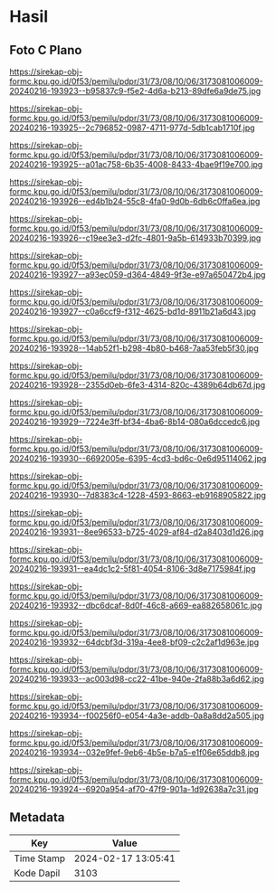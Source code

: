 # Hasil

## Foto C Plano

https://sirekap-obj-formc.kpu.go.id/0f53/pemilu/pdpr/31/73/08/10/06/3173081006009-20240216-193923--b95837c9-f5e2-4d6a-b213-89dfe6a9de75.jpg

https://sirekap-obj-formc.kpu.go.id/0f53/pemilu/pdpr/31/73/08/10/06/3173081006009-20240216-193925--2c796852-0987-4711-977d-5db1cab1710f.jpg

https://sirekap-obj-formc.kpu.go.id/0f53/pemilu/pdpr/31/73/08/10/06/3173081006009-20240216-193925--a01ac758-6b35-4008-8433-4bae9f19e700.jpg

https://sirekap-obj-formc.kpu.go.id/0f53/pemilu/pdpr/31/73/08/10/06/3173081006009-20240216-193926--ed4b1b24-55c8-4fa0-9d0b-6db6c0ffa6ea.jpg

https://sirekap-obj-formc.kpu.go.id/0f53/pemilu/pdpr/31/73/08/10/06/3173081006009-20240216-193926--c19ee3e3-d2fc-4801-9a5b-614933b70399.jpg

https://sirekap-obj-formc.kpu.go.id/0f53/pemilu/pdpr/31/73/08/10/06/3173081006009-20240216-193927--a93ec059-d364-4849-9f3e-e97a650472b4.jpg

https://sirekap-obj-formc.kpu.go.id/0f53/pemilu/pdpr/31/73/08/10/06/3173081006009-20240216-193927--c0a6ccf9-f312-4625-bd1d-8911b21a6d43.jpg

https://sirekap-obj-formc.kpu.go.id/0f53/pemilu/pdpr/31/73/08/10/06/3173081006009-20240216-193928--14ab52f1-b298-4b80-b468-7aa53feb5f30.jpg

https://sirekap-obj-formc.kpu.go.id/0f53/pemilu/pdpr/31/73/08/10/06/3173081006009-20240216-193928--2355d0eb-6fe3-4314-820c-4389b64db67d.jpg

https://sirekap-obj-formc.kpu.go.id/0f53/pemilu/pdpr/31/73/08/10/06/3173081006009-20240216-193929--7224e3ff-bf34-4ba6-8b14-080a6dccedc6.jpg

https://sirekap-obj-formc.kpu.go.id/0f53/pemilu/pdpr/31/73/08/10/06/3173081006009-20240216-193930--6692005e-6395-4cd3-bd6c-0e6d95114062.jpg

https://sirekap-obj-formc.kpu.go.id/0f53/pemilu/pdpr/31/73/08/10/06/3173081006009-20240216-193930--7d8383c4-1228-4593-8663-eb9168905822.jpg

https://sirekap-obj-formc.kpu.go.id/0f53/pemilu/pdpr/31/73/08/10/06/3173081006009-20240216-193931--8ee96533-b725-4029-af84-d2a8403d1d26.jpg

https://sirekap-obj-formc.kpu.go.id/0f53/pemilu/pdpr/31/73/08/10/06/3173081006009-20240216-193931--ea4dc1c2-5f81-4054-8106-3d8e7175984f.jpg

https://sirekap-obj-formc.kpu.go.id/0f53/pemilu/pdpr/31/73/08/10/06/3173081006009-20240216-193932--dbc6dcaf-8d0f-46c8-a669-ea882658061c.jpg

https://sirekap-obj-formc.kpu.go.id/0f53/pemilu/pdpr/31/73/08/10/06/3173081006009-20240216-193932--64dcbf3d-319a-4ee8-bf09-c2c2af1d963e.jpg

https://sirekap-obj-formc.kpu.go.id/0f53/pemilu/pdpr/31/73/08/10/06/3173081006009-20240216-193933--ac003d98-cc22-41be-940e-2fa88b3a6d62.jpg

https://sirekap-obj-formc.kpu.go.id/0f53/pemilu/pdpr/31/73/08/10/06/3173081006009-20240216-193934--f00256f0-e054-4a3e-addb-0a8a8dd2a505.jpg

https://sirekap-obj-formc.kpu.go.id/0f53/pemilu/pdpr/31/73/08/10/06/3173081006009-20240216-193934--032e9fef-9eb6-4b5e-b7a5-e1f06e65ddb8.jpg

https://sirekap-obj-formc.kpu.go.id/0f53/pemilu/pdpr/31/73/08/10/06/3173081006009-20240216-193924--6920a954-af70-47f9-901a-1d92638a7c31.jpg


## Metadata

| Key        | Value               |
| ---------- | ------------------- |
| Time Stamp | 2024-02-17 13:05:41 |
| Kode Dapil | 3103                |



